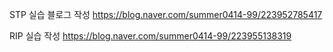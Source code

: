 STP 실습 블로그 작성
https://blog.naver.com/summer0414-99/223952785417

RIP 실습 작성
https://blog.naver.com/summer0414-99/223955138319
